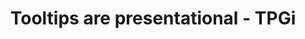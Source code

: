 ---
layout: bookmark
title: Tooltips are presentational - TPGi
tags:
  - Bookmarks
  - Accessibility
created: '2025-02-08T04:01:48.636Z'
modified: '2025-02-08T04:04:22.266Z'
link: https://www.tpgi.com/tooltips-are-presentational/
id: 966754959
excerpt: >-
  The ARIA tooltip role is functionally useless and semantically meaningless,
  because tooltips only benefit sighted users.
image: https://www.tpgi.com/wp-content/uploads/bunch-of-tools-nomark.jpg
---